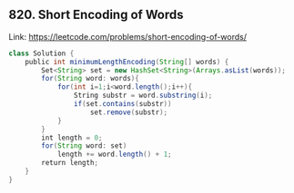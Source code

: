 ## 820. Short Encoding of Words
Link: https://leetcode.com/problems/short-encoding-of-words/

```java
class Solution {
    public int minimumLengthEncoding(String[] words) {
        Set<String> set = new HashSet<String>(Arrays.asList(words));
        for(String word: words){
            for(int i=1;i<word.length();i++){
                String substr = word.substring(i);
                if(set.contains(substr))
                    set.remove(substr);
            }
        }
        int length = 0;
        for(String word: set)
            length += word.length() + 1;
        return length;
    }
}
```

